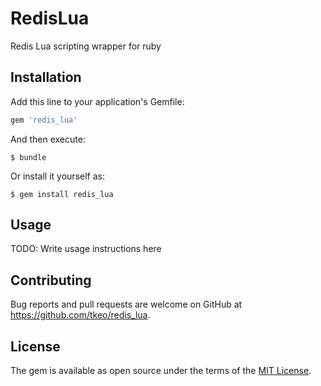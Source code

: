 # RedisLua

Redis Lua scripting wrapper for ruby

## Installation

Add this line to your application's Gemfile:

```ruby
gem 'redis_lua'
```

And then execute:

    $ bundle

Or install it yourself as:

    $ gem install redis_lua

## Usage

TODO: Write usage instructions here

## Contributing

Bug reports and pull requests are welcome on GitHub at https://github.com/tkeo/redis_lua.

## License

The gem is available as open source under the terms of the [MIT License](http://opensource.org/licenses/MIT).

